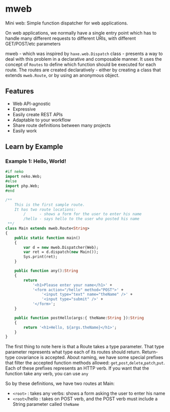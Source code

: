 mweb
====

Mini web: Simple function dispatcher for web applications.

On web applications, we normally have a single entry point which has to handle many different requests
to different URIs, with different GET/POST/etc parameters

mweb - which was inspired by `haxe.web.Dispatch` class - presents a way to deal with this problem in
a declarative and composable manner. It uses the concept of `Routes` to define which function should
be executed for each route.
The routes are created declaratively - either by creating a class that extends `mweb.Route`, or by
using an anonymous object.

## Features

* Web API-agnostic
* Expressive
* Easily create REST APIs
* Adaptable to your workflow
* Share route definitions between many projects
* Easily work 

## Learn by Example

### Example 1: Hello, World!

```haxe
#if neko
import neko.Web;
#else
import php.Web;
#end

/**
	This is the first sample route.
	It has two route locations:
		/      - shows a form for the user to enter his name
		/hello - says hello to the user who posted his name
 **/
class Main extends mweb.Route<String>
{
	public static function main()
	{
		var d = new mweb.Dispatcher(Web);
		var ret = d.dispatch(new Main());
		Sys.print(ret);
	}

	public function any():String
	{
		return 
			'<h1>Please enter your name</h1>' +
			'<form action="/hello" method="POST">' +
				'<input type="text" name="theName" />' +
				'<input type="submit" />' +
			'</form>';
	}

	public function postHello(args:{ theName:String }):String
	{
		return '<h1>Hello, ${args.theName}</h1>';
	}
}
```

The first thing to note here is that a Route takes a type parameter. That type parameter represents what
type each of its routes should return. Return-type covariance is accepted.
About naming, we have some special prefixes that filter the accepted function methods allowed:
`get`,`post`,`delete`,`patch`,`put`. Each of these prefixes represents an HTTP verb.
If you want that the function take any verb, you can use `any`

So by these definitions, we have two routes at Main:

* `<root>`       : takes any verbs: shows a form asking the user to enter his name
* `<root>`/hello : takes on POST verb, and the POST verb must include a String parameter called `theName`
